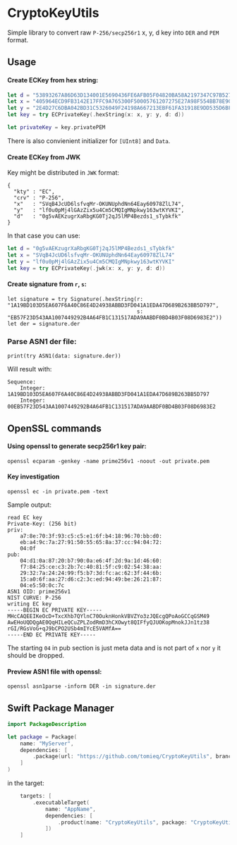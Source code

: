 # CryptoKeyUtils

Simple library to convert raw `P-256/secp256r1` x, y, d key into `DER` and `PEM` format.

## Usage

#### Create ECKey from hex string:
```swift
let d = "53893267A86D63D134001E5690436FE6AFB05F04820BA58A2197347C97B5279A"
let x = "405964ECD9FB3142E17FFC9A765300F50005761207275E27A98F554BB78E904B"
let y = "2E4D27C6DBA042BD31C5326049F24198A667213EBF61FA31918E9DD535D6BF7B"
let key = try ECPrivateKey(.hexString(x: x, y: y, d: d))

let privateKey = key.privatePEM
```

There is also convienient initializer for `[UInt8]` and `Data`.

#### Create ECKey from JWK

Key might be distributed in `JWK` format:
```
{
  "kty" : "EC",
  "crv" : "P-256",
  "x"   : "SVqB4JcUD6lsfvqMr-OKUNUphdNn64Eay60978ZlL74",
  "y"   : "lf0u0pMj4lGAzZix5u4Cm5CMQIgMNpkwy163wtKYVKI",
  "d"   : "0g5vAEKzugrXaRbgKG0Tj2qJ5lMP4Bezds1_sTybkfk"
}
```
In that case you can use:
```swift
let d = "0g5vAEKzugrXaRbgKG0Tj2qJ5lMP4Bezds1_sTybkfk"
let x = "SVqB4JcUD6lsfvqMr-OKUNUphdNn64Eay60978ZlL74"
let y = "lf0u0pMj4lGAzZix5u4Cm5CMQIgMNpkwy163wtKYVKI"
let key = try ECPrivateKey(.jwk(x: x, y: y, d: d))
```

#### Create signature from `r`, `s`:
```
let signature = try Signature(.hexString(r: "1A19BD103D5EA607F6A40C86E4D24938ABBD3FD041A1EDA47D689B263BB5D797",
                                         s: "EB57F23D543AA1007449292B4A64FB1C131517ADA9AABDF0BD4B03F08D6983E2"))
let der = signature.der
```
### Parse ASN1 der file:
```
print(try ASN1(data: signature.der))
```
Will result with:
```
Sequence:
    Integer: 1A19BD103D5EA607F6A40C86E4D24938ABBD3FD041A1EDA47D689B263BB5D797
    Integer: 00EB57F23D543AA1007449292B4A64FB1C131517ADA9AABDF0BD4B03F08D6983E2
```
## OpenSSL commands

#### Using openssl to generate secp256r1 key pair:
```
openssl ecparam -genkey -name prime256v1 -noout -out private.pem
```

#### Key investigation
```
openssl ec -in private.pem -text
```
Sample output:
```
read EC key
Private-Key: (256 bit)
priv:
    a7:8e:70:3f:93:c5:c5:e1:6f:b4:18:96:70:bb:d0:
    eb:a4:9c:7a:27:91:50:55:65:8a:37:cc:94:04:72:
    04:0f
pub:
    04:d1:0a:87:20:b7:90:0a:e6:4f:2d:9a:1d:46:60:
    f7:84:25:ce:c3:2b:7c:40:81:5f:c9:02:54:38:aa:
    29:32:7a:24:24:99:f5:b7:3d:fc:ac:62:3f:44:6b:
    15:a0:6f:aa:27:d6:c2:3c:ed:94:49:be:26:21:87:
    04:e5:50:0c:7c
ASN1 OID: prime256v1
NIST CURVE: P-256
writing EC key
-----BEGIN EC PRIVATE KEY-----
MHcCAQEEIKeOcD+TxcXhb7QYlnC70OuknHonkVBVZYo3zJQEcgQPoAoGCCqGSM49
AwEHoUQDQgAE0QqHILeQCuZPLZodRmD3hCXOwyt8QIFfyQJUOKopMnokJJn1tz38
rGI/RGsVoG+qJ9bCPO2USb4mIYcE5VAMfA==
-----END EC PRIVATE KEY-----
```
The starting `04` in pub section is just meta data and is not part of `x` nor `y` it should be dropped.

#### Preview ASN1 file with openssl:
```
openssl asn1parse -inform DER -in signature.der
```
## Swift Package Manager
```swift
import PackageDescription

let package = Package(
    name: "MyServer",
    dependencies: [
        .package(url: "https://github.com/tomieq/CryptoKeyUtils", branch: "master")
    ]
)
```
in the target:
```swift
    targets: [
        .executableTarget(
            name: "AppName",
            dependencies: [
                .product(name: "CryptoKeyUtils", package: "CryptoKeyUtils")
            ])
    ]
```
